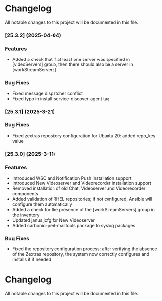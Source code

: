# Changelog

All notable changes to this project will be documented in this file. 

### [25.3.2] (2025-04-04)


### Features
* Added a check that if at least one server was specified in [videoServers] group, then there should also be a server in [workStreamServers]


### Bug Fixes
* Fixed message dispatcher conflict
* Fixed typo in install-service-discover-agent tag


### [25.3.1] (2025-3-21)


### Bug Fixes
* Fixed zextras repository configuration for Ubuntu 20: added repo_key value


### [25.3.0] (2025-3-11)


### Features
* Introduced WSC and Notification Push installation support
* Introduced New Videoserver and Videorecorder installation support
* Removed installation of old Chat, Videoserver and Videorecorder components
* Added validation of RHEL repositories; if not configured, Ansible will configure them automatically
* Added a check for the presence of the [workStreamServers] group in the inventory
* Updated janus.jcfg for New Videoserver
* Added carbonio-perl-mailtools package to syslog packages

### Bug Fixes
* Fixed the repository configuration process: after verifying the absence of the Zextras repository, the system now correctly configures and installs it if needed




# Changelog

All notable changes to this project will be documented in this file. 